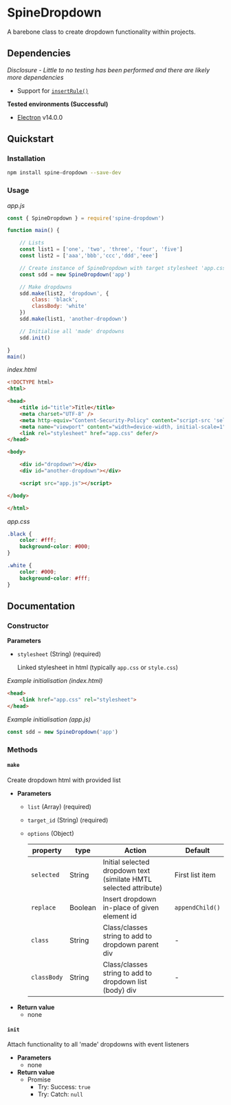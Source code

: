 # SpineDropdown
A barebone class to create dropdown functionality within projects.
## Dependencies
*Disclosure - Little to no testing has been performed and there are likely more dependencies*
- Support for [`insertRule()`](https://developer.mozilla.org/en-US/docs/Web/API/CSSStyleSheet/insertRule)

**Tested environments (Successful)**
- [Electron](https://www.electronjs.org/) v14.0.0
## Quickstart
### Installation
```sh
npm install spine-dropdown --save-dev
```
### Usage
*app.js*
```js
const { SpineDropdown } = require('spine-dropdown')

function main() {

    // Lists
    const list1 = ['one', 'two', 'three', 'four', 'five']
    const list2 = ['aaa','bbb','ccc','ddd','eee']

    // Create instance of SpineDropdown with target stylesheet 'app.css'
    const sdd = new SpineDropdown('app')

    // Make dropdowns
    sdd.make(list2, 'dropdown', {
        class: 'black',
        classBody: 'white'
    })
    sdd.make(list1, 'another-dropdown')

    // Initialise all 'made' dropdowns
    sdd.init()

}
main()
```
*index.html*
```html
<!DOCTYPE html>
<html>

<head>
    <title id="title">Title</title>
    <meta charset="UTF-8" />
    <meta http-equiv="Content-Security-Policy" content="script-src 'self';">
    <meta name="viewport" content="width=device-width, initial-scale=1" />
    <link rel="stylesheet" href="app.css" defer/>
</head>

<body>

    <div id="dropdown"></div>
    <div id="another-dropdown"></div>

    <script src="app.js"></script>

</body>

</html>
```
*app.css*
```css
.black {
    color: #fff;
    background-color: #000;
}

.white {
    color: #000;
    background-color: #fff;
}
```
## Documentation
### Constructor
**Parameters**
- `stylesheet` (String) (required)

    Linked stylesheet in html (typically `app.css` or `style.css`)

*Example initialisation (index.html)*
```html
<head>
    <link href="app.css" rel="stylesheet">
</head>
```
*Example initialisation (app.js)*
```js
const sdd = new SpineDropdown('app')
```
### Methods
#### `make`
Create dropdown html with provided list
- **Parameters**
  - `list` (Array) (required)
  - `target_id` (String) (required)
  - `options` (Object)

    | property  | type      | Action                                                            | Default           |
    | --------- | --------- | ----------------------------------------------------------------- | ----------------- |
    | `selected`  | String    | Initial selected dropdown text (similate HMTL selected attribute) | First list item   |
    | `replace`   | Boolean   | Insert dropdown in-place of given element id                      | `appendChild()`   |
    | `class`     | String    | Class/classes string to add to dropdown parent div                | -                 |
    | `classBody` | String    | Class/classes string to add to dropdown list (body) div           | -                 |
- **Return value**
  - none
#### `init`
Attach functionality to all 'made' dropdowns with event listeners
- **Parameters**
  - none
- **Return value**
  - Promise
    - Try: Success: `true`
    - Try: Catch: `null`